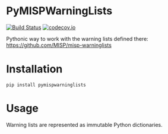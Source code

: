 # PyMISPWarningLists

[![Build Status](https://travis-ci.org/MISP/PyMISPWarningLists.svg?branch=master)](https://travis-ci.org/MISP/PyMISPWarningLists)
[![codecov.io](https://codecov.io/github/MISP/PyMISPWarningLists/coverage.svg?branch=master)](https://codecov.io/github/MISP/PyMISPWarningLists?branch=master)

Pythonic way to work with the warning lists defined there: https://github.com/MISP/misp-warninglists

# Installation

`pip install pymispwarninglists`

# Usage

Warning lists are represented as immutable Python dictionaries.

